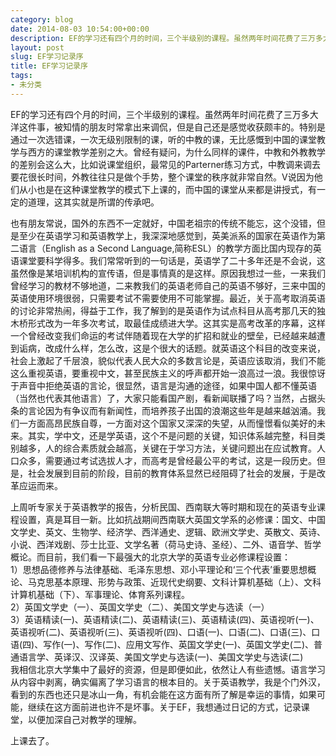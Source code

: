 ```yaml
---
category: blog
date: 2014-08-03 10:54:00+00:00
description: EF的学习还有四个月的时间，三个半级别的课程。虽然两年时间花费了三万多大洋这件事
layout: post
slug: EF学习记录序
title: EF学习记录序
tags:
- 未分类
---
```


EF的学习还有四个月的时间，三个半级别的课程。虽然两年时间花费了三万多大洋这件事，被知情的朋友时常拿出来调侃，但是自己还是感觉收获颇丰的。特别是通过一次选错课，一次无级别限制的课，听的中教的课，无比感慨到中国的课堂教学与西方的课堂教学差别之大。曾经有疑问，为什么同样的课件，中教和外教教学的差别会这么大，比如说课堂组织，最常见的Parterner练习方式，中教调来调去要花很长时间，外教往往只是做个手势，整个课堂的秩序就非常自然。V说因为他们从小也是在这种课堂教学的模式下上课的，而中国的课堂从来都是讲授式，有一定的道理，这其实就是所谓的传承吧。  
  
也有朋友常说，国外的东西不一定就好，中国老祖宗的传统不能忘，这个没错，但是至少在英语学习和英语教学上，我深深地感觉到，英美派系的国家在英语作为第二语言（English as a Second Language,简称ESL）的教学方面比国内现存的英语课堂要科学得多。我们常常听到的一句话是，英语学了二十多年还是不会说，这虽然像是某培训机构的宣传语，但是事情真的是这样。原因我想过一些，一来我们曾经学习的教材不够地道，二来教我们的英语老师自己的英语不够好，三来中国的英语使用环境很弱，只需要考试不需要使用不可能掌握。最近，关于高考取消英语的讨论非常热闹，得益于工作，我了解到的是英语作为试点科目从高考那几天的独木桥形式改为一年多次考试，取最佳成绩进大学。这其实是高考改革的序幕，这样一个曾经改变我们命运的考试伴随着现在大学的扩招和就业的壁垒，已经越来越遭到诟病，改成什么样，怎么改，这是个很大的话题。就英语这个科目的改变来说，社会上激起了千层浪，貌似代表人民大众的多数言论是，英语应该取消，我们不能这么重视英语，要重视中文，甚至民族主义的呼声都开始一浪高过一浪。我很惊讶于声音中拒绝英语的言论，很显然，语言是沟通的途径，如果中国人都不懂英语（当然也代表其他语言）了，大家只能看国产剧，看新闻联播了吗？当然，占据头条的言论因为有争议而有新闻性，而培养孩子出国的浪潮这些年是越来越汹涌。我们一方面高昂民族自尊，一方面对这个国家又深深的失望，从而憧憬看似美好的未来。其实，学中文，还是学英语，这个不是问题的关键，知识体系越完整，科目类别越多，人的综合素质就会越高，关键在于学习方法，关键问题出在应试教育。人口众多，需要通过考试选拔人才，而高考是曾经最公平的考试，这是一段历史。但是，社会发展到目前的阶段，目前的教育体系显然已经阻碍了社会的发展，于是改革应运而来。  
  
上周听专家关于英语教学的报告，分析民国、西南联大等时期和现在的英语专业课程设置，真是耳目一新。比如抗战期间西南联大英国文学系的必修课：国文、中国文学史、英文、生物学、经济学、西洋通史、逻辑、欧洲文学史、英散文、英诗、小说、西洋戏剧、莎士比亚、文学名著（荷马史诗、圣经）、二外、语音学、哲学概论。而目前，我们看一下最强大的北京大学的英语专业必修课程设置：  
1）思想品德修养与法律基础、毛泽东思想、邓小平理论和‘三个代表’重要思想概论、马克思基本原理、形势与政策、近现代史纲要、文科计算机基础（上）、文科计算机基础（下）、军事理论、体育系列课程。  
2）英国文学史（一）、英国文学史（二）、美国文学史与选读（一）  
3）英语精读(一)、英语精读(二)、英语精读(三)、英语精读(四)、英语视听(一)、英语视听(二)、英语视听(三)、英语视听(四)、口语(一)、口语(二)、口语(三)、口语(四)、写作(一)、写作(二)、应用文写作、英国文学史(一)、英国文学史(二)、普通语言学、英译汉、汉译英、美国文学史与选读(一)、美国文学史与选读(二)  
我相信北京大学集中了最好的资源，但是即便如此，依然让人有些遗憾。语言学习从内容中剥离，确实偏离了学习语言的根本目的。关于英语教学，我是个门外汉，看到的东西也还只是冰山一角，有机会能在这方面有所了解是幸运的事情，如果可能，继续在这方面前进也许不是坏事。关于EF，我想通过日记的方式，记录课堂，以便加深自己对教学的理解。  
  
上课去了。
